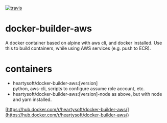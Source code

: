 [![travis](https://travis-ci.org/heartysoft/docker-builder-aws.svg?branch=master)](https://travis-ci.org/heartysoft/docker-builder-aws.svg?branch=master)

# docker-builder-aws
A docker container based on alpine with aws cli, and docker installed. Use this to build containers, while using AWS services (e.g. push to ECR).

# containers

* heartysoft/docker-builder-aws:[version]  
python, aws-cli, scripts to configure assume role account, etc.
* heartysoft/docker-builder-aws:[version]-node 
as above, but with node and yarn installed. 

[https://hub.docker.com/r/heartysoft/docker-builder-aws/](https://hub.docker.com/r/heartysoft/docker-builder-aws/) 
